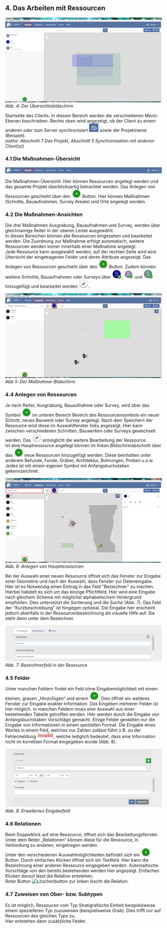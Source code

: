 ﻿## 4. Das Arbeiten mit Ressourcen

![handbuch_client_01](images/handbuch_client_01.png)
*Abb. 4: Der Übersichtsbildschirm*

Startseite des Clients. In diesem Bereich werden die verschiedenen Menü-Ebenen beschrieben. Rechts oben wird angezeigt, ob der Client zu einem anderen oder zum Server synchronisiert ![Synchbutton](../buttons/Synchbutton.png)
sowie der Projektname (Beispiel).\
*(siehe: Abschnitt 7 Das Projekt, Abschnitt 5 Synchronisation mit anderen Client(s))*

### 4.1 Die Maßnahmen-Übersicht

![handbuch_client_02](images/handbuch_client_02.png)

Die Maßnahmen-Übersicht: Hier können Ressourcen
angelegt werden und das gesamte Projekt überblicksartig betrachtet
werden. Das Anlegen von Ressourcen geschieht über den ![Plusbutton](../buttons/Plusbutton.png) Button. Hier
können Maßnahmen (Schnitte, Bauaufnahmen, Survey
Areale) und Orte angelegt werden.

### 4.2 Die Maßnahmen-Ansichten

Die drei Maßnahmen Ausgrabung, Bauaufnahmen und Survey, werden über gleichnamige Reiter in der oberen Leiste ausgewählt.\
In diesen Bereichen können alle Ressourcen eingesehen und bearbeitet werden. Die Zuordnung zur Maßnahme erfolgt automatisch, weitere Ressourcen werden immer innerhalb einer Maßnahme angelegt.\
Jede Ressource kann ausgewählt werden, auf der rechten Seite wird eine
Übersicht der eingetragenen Felder und deren Attribute angezeigt. Das
Anlegen von Ressourcen geschieht über den ![Plusbutton](../buttons/Plusbutton.png) Button. Zudem können
weitere Schnitte, Bauaufnahmen oder Surveys über ![Schnittplusbutton](../buttons/Schnittplusbutton.png), ![Bauaufnahmeplusbutton](../buttons/Bauaufnahmeplusbutton.png) und
![Surveyplusbutton](../buttons/Surveyplusbutton.png) hinzugefügt und bearbeitet werden ![Berbeitungsbutton](../buttons/Bearbeitungsbutton.png).

![handbuch_client_03](images/handbuch_client_03.png)
*Abb 5: Der Maßnahme-Bildschirm*

### 4.4 Anlegen von Ressourcen

Je nach Reiter, Ausgrabung, Bauaufnahme oder Survey, wird über das
Symbol ![Plusbutton](../buttons/Plusbutton.png) im unteren Bereich Bereich des Ressourcensymbols ein neuer Schnitt, neues
Bauwerk oder Survey angelegt.
Nach dem Speichern der Ressource wird diese im Auswahlfenster links
angezeigt. Hier kann zwischen verschiedenen Schnitten, Bauwerken oder
Surveys gewechselt werden. Das ![Bearbeitungsbutton](../buttons/Bearbeitungsbutton.png) ermöglicht die weitere Bearbeitung
der Ressource.\
Ist eine Hauptressource angelegt können im linken Bildschirmabschnitt
über das ![Plusbutton](../buttons/Plusbutton.png) neue Ressourcen hinzugefügt werden. Diese beinhalten unter
anderem Befunde, Funde, Gräber, Architektur, Bohrungen, Proben u.s.w.\
Jedes ist mit einem eigenen Symbol mit Anfangsbuchstaben gekennzeichnet.

![handbuch_client_04](images/handbuch_client_04.png)
*Abb. 6: Anlegen von Hauptressourcen*

Bei der Auswahl einer neuen Ressource öffnet sich das Fenster zur
Eingabe einer Geometrie und nach der Auswahl, dass Fenster zur
Dateneingabe. Hier ist es Notwendig einen Eintrag in das Feld "Bezeichner" zu machen. Hierbei habdelt es sich um das einzige
Pflichtfeld. Hier wird eine Eingabe nach gleichem Schema mit möglichst alphabetischem Hintergrund empfohlen. 
Dies unterstützt die Sortierung und die Suche (Abb. 7).
Das Feld der "Kurzbeschreibung" ist hingegen optional. Die Eingabe hier erscheint jedoch ebenfalls in der Ressourcenbezeichnung
als visuelle Hilfe auf. Sie steht dann unter dem Bezeichner.


![handbuch_client_05](images/handbuch_client_05.PNG)
*Abb. 7: Bezeichnerfeld in der Ressource*

### 4.5 Felder

Unter manchen Feldern findet ein Feld ohne Eingabemöglichkeit mit einem
kleinen, grauen „Hinzufügen“ und einem ![Plusbutton](../buttons/Plusbutton.png). Dies öffnet ein weiteres
Fenster zur Eingabe exakter Information. Das Eingeben mehrerer Felder
ist hier möglich.
In manchen Feldern muss eine Auswahl aus einer bestehenden Tabelle
getroffen werden.
Hier werden durch die Eingabe von Anfangsbuchstaben Vorschläge gemacht.
Einige Felder gestatten nur die Eingabe von Informationen in einem
speziellen Format.
Die Eingabe eines Wortes in einem Feld, welches nur Zahlen zulässt führt
z.B. zu der Fehlermeldung ![Invalidbutton](../buttons/Invalidbutton.png), welche lediglich bedeutet, dass eine
Information nicht im korrekten Format eingegeben wurde (Abb. 8).

![handbuch_client_06](images/handbuch_client_06.PNG)
*Abb. 8: Erweitertes Eingabefeld*

### 4.6 Relationen

Beim Doppelklick auf eine Ressource, öffnet sich das
Bearbeitungsfenster.
Unter dem Reiter „Relationen“ können diese für die
Ressource, in Verbindung zu anderen, eingetragen werden.\
Unter den verschiedenen Auswahlmöglichkeiten befindet sich ein ![Plusbutton](../buttons/Plusbutton.png)
Button. Durch einfaches Klicken öffnet sich ein Textfeld. Hier kann die
Bezeichnung einer anderen Ressource eingegeben werden. Automaitische
Vorschläge von den bereits bestehenden werden hier angezeigt. Einfaches
Klicken darauf lässt die Relation entstehen.\
Roter Button ![Löschenbutton](../buttons/Löschenbutton.png) zur linken löscht die Relation.

### 4.7 Zuweisen von Ober- bzw. Subtypen

Es ist möglich, Ressoucen vom Typ Stratigrafische Einheit beispielsweise
einem spezielleren Typ zuzuweisen (beispielsweise Grab). Dies trifft nur
auf Ressourcen des gleichen Typs zu.\
Hier entstehen dann zusätzliche Felder.
